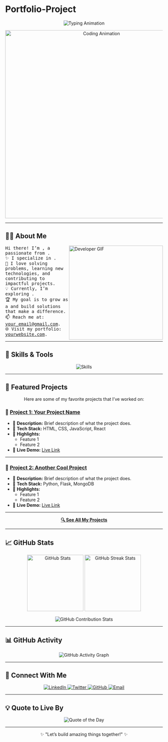 # Portfolio-Project

<!-- Header Section -->
<p align="center">
  <img src="https://readme-typing-svg.demolab.com?font=Fira+Code&size=28&duration=3000&pause=500&color=26F7EB&center=true&vCenter=true&width=800&lines=Hello,+I'm+%3CYour+Name%3E!+👋;A+Passionate+%3CYour+Role%3E+🌟;I+Love+Building+Creative+Solutions+🚀" alt="Typing Animation">
</p>

<p align="center">
  <img src="https://media.giphy.com/media/f6hnhHkks8bk4jwjh3/giphy.gif" alt="Coding Animation" width="600" />
</p>

---

## 🧑‍💻 **About Me**
<p>
  <img align="right" src="https://media.giphy.com/media/qgQUggAC3Pfv687qPC/giphy.gif" alt="Developer GIF" width="300" />
  <samp>
    Hi there! I’m <b><Your Name></b>, a passionate <b><Your Role></b> from <b><Your Location></b>.<br>
    ✨ I specialize in <b><Your Skills or Domain></b>.<br>
    🚀 I love solving problems, learning new technologies, and contributing to impactful projects.<br>
    💡 Currently, I’m exploring <b><Your Current Learning Focus></b>.<br>
    🏆 My goal is to grow as a <b><Your Goal></b> and build solutions that make a difference.<br>
    📫 Reach me at: <a href="mailto:your_email@gmail.com">your_email@gmail.com</a>.<br>
    🌐 Visit my portfolio: <a href="https://yourwebsite.com">yourwebsite.com</a>.
  </samp>
</p>

---

## 🚀 **Skills & Tools**
<p align="center">
  <img src="https://skillicons.dev/icons?i=html,css,js,react,nodejs,python,mongodb,git,github,java&theme=light" alt="Skills">
</p>

---

## 🌟 **Featured Projects**
<p align="center">Here are some of my favorite projects that I’ve worked on:</p>

### 📌 [**Project 1: Your Project Name**](https://github.com/yourusername/project1)
- 🔹 **Description:** Brief description of what the project does.
- 🔹 **Tech Stack:** HTML, CSS, JavaScript, React
- 🔹 **Highlights:** 
  - Feature 1
  - Feature 2
- 🔗 **Live Demo:** [Live Link](https://yourprojectlink.com)

---

### 📌 [**Project 2: Another Cool Project**](https://github.com/yourusername/project2)
- 🔹 **Description:** Brief description of what the project does.
- 🔹 **Tech Stack:** Python, Flask, MongoDB
- 🔹 **Highlights:**
  - Feature 1
  - Feature 2
- 🔗 **Live Demo:** [Live Link](https://yourprojectlink.com)

---

<p align="center">
  <a href="https://github.com/yourusername?tab=repositories"><b>🔍 See All My Projects</b></a>
</p>

---

## 📈 **GitHub Stats**
<p align="center">
  <img src="https://github-readme-stats.vercel.app/api?username=yourusername&show_icons=true&theme=radical&count_private=true" alt="GitHub Stats" height="180px" />
  <img src="https://github-readme-streak-stats.herokuapp.com/?user=yourusername&theme=radical" alt="GitHub Streak Stats" height="180px" />
</p>

<p align="center">
  <img src="https://github-profile-summary-cards.vercel.app/api/cards/profile-details?username=yourusername&theme=radical" alt="GitHub Contribution Stats" />
</p>

---

## 📊 **GitHub Activity**
<p align="center">
  <img src="https://github-readme-activity-graph.vercel.app/graph?username=yourusername&custom_title=GitHub%20Activity%20Graph&bg_color=0D1117&color=7F3FBF&line=7F3FBF&point=7F3FBF&area=true&hide_border=true" alt="GitHub Activity Graph" />
</p>

---

## 🔗 **Connect With Me**
<p align="center">
  <a href="https://linkedin.com/in/yourusername" target="_blank">
    <img src="https://img.shields.io/badge/LinkedIn-%230077B5.svg?style=for-the-badge&logo=linkedin&logoColor=white" alt="LinkedIn">
  </a>
  <a href="https://twitter.com/yourusername" target="_blank">
    <img src="https://img.shields.io/badge/Twitter-%231DA1F2.svg?style=for-the-badge&logo=twitter&logoColor=white" alt="Twitter">
  </a>
  <a href="https://github.com/yourusername" target="_blank">
    <img src="https://img.shields.io/badge/GitHub-%23181717.svg?style=for-the-badge&logo=github&logoColor=white" alt="GitHub">
  </a>
  <a href="mailto:your_email@gmail.com" target="_blank">
    <img src="https://img.shields.io/badge/Email-%23D14836.svg?style=for-the-badge&logo=gmail&logoColor=white" alt="Email">
  </a>
</p>

---

## 💡 **Quote to Live By**
<p align="center">
  <img src="https://quotes-github-readme.vercel.app/api?type=horizontal&theme=radical" alt="Quote of the Day">
</p>

---

<p align="center">
  ✨ "Let’s build amazing things together!" ✨
</p>
